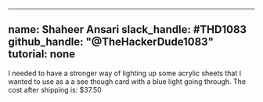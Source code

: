 
---
name: Shaheer Ansari
slack_handle: #THD1083
github_handle: "@TheHackerDude1083"
tutorial: none
---

I needed to have a stronger way of lighting up some acrylic sheets that I wanted to use as a a see though card with a blue light going through.
The cost after shipping is: $37.50
